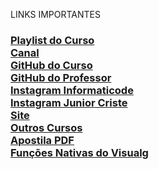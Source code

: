  LINKS IMPORTANTES<br/>
<h3>
<a href="https://www.youtube.com/playlist?list=PLdBfJv_-fhBuCZIne5c2uiJr2iORiuGI1">Playlist do Curso</a><br/>
<a href="https://www.youtube.com/c/informaticode?sub_confirmation=1">Canal</a><br/>
<a href="https://github.com/JuniorCriste/Curso-de-Algoritmos-e-Logica">GitHub do Curso</a><br/>
<a href="https://github.com/juniorcriste">GitHub do Professor</a><br/>
<a href="https://www.instagram.com/informaticode/">Instagram Informaticode</a><br/>
<a href="https://www.instagram.com/myself.junior/">Instagram Junior Criste</a><br/>
<a href="https://www.informaticode.com.br/">Site</a><br/>
<a href="https://informaticode.store/">Outros Cursos</a><br/>
<a href="https://github.com/JuniorCriste/Curso-de-Algoritmos-e-Logica/blob/master/Apostila%20Curso%20de%20Algoritmos%20-%20Junior%20Criste.pdf">Apostila PDF</a><br/>
<a href="https://www.informaticode.com.br/2020/05/funcoes-do-visualg.html">Funções Nativas do Visualg</a><br/>

</h3>

